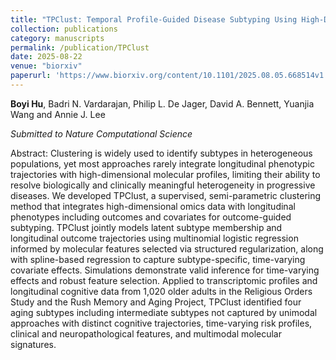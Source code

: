 ```yaml
---
title: "TPClust: Temporal Profile-Guided Disease Subtyping Using High-Dimensional Omics Data"
collection: publications
category: manuscripts
permalink: /publication/TPClust
date: 2025-08-22
venue: "biorxiv"
paperurl: 'https://www.biorxiv.org/content/10.1101/2025.08.05.668514v1'
---
```

**Boyi Hu**, Badri N. Vardarajan, Philip L. De Jager, David A. Bennett, Yuanjia Wang and Annie J. Lee

*Submitted to Nature Computational Science*

Abstract: Clustering is widely used to identify subtypes in heterogeneous populations, yet most approaches rarely integrate longitudinal phenotypic trajectories with high-dimensional molecular profiles, limiting their ability to resolve biologically and clinically meaningful heterogeneity in progressive diseases. We developed TPClust, a supervised, semi-parametric clustering method that integrates high-dimensional omics data with longitudinal phenotypes including outcomes and covariates for outcome-guided subtyping. TPClust jointly models latent subtype membership and longitudinal outcome trajectories using multinomial logistic regression informed by molecular features selected via structured regularization, along with spline-based regression to capture subtype-specific, time-varying covariate effects. Simulations demonstrate valid inference for time-varying effects and robust feature selection. Applied to transcriptomic profiles and longitudinal cognitive data from 1,020 older adults in the Religious Orders Study and the Rush Memory and Aging Project, TPClust identified four aging subtypes including intermediate subtypes not captured by unimodal approaches with distinct cognitive trajectories, time-varying risk profiles, clinical and neuropathological features, and multimodal molecular signatures.
